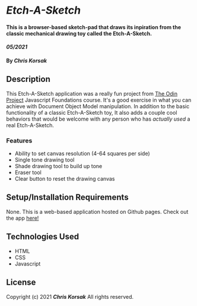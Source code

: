 # _Etch-A-Sketch_

#### This is a browser-based sketch-pad that draws its inpiration from the classic mechanical drawing toy called the Etch-A-Sketch. 
#### _05/2021_

#### By _**Chris Korsak**_

## Description

This Etch-A-Sketch application was a really fun project from [The Odin Project](https://www.theodinproject.com/paths/foundations/courses/foundations/lessons/etch-a-sketch-project) Javascript Foundations course. It's a good exercise in what you can achieve with Document Object Model manipulation. In addition to the basic functionality of a classic Etch-A-Sketch toy, It also adds a couple cool behaviors that would be welcome with any person who has _actually used_ a real Etch-A-Sketch.

### Features
* Ability to set canvas resolution (4-64 squares per side)
* Single tone drawing tool
* Shade drawing tool to build up tone
* Eraser tool
* Clear button to reset the drawing canvas

## Setup/Installation Requirements

None. This is a web-based application hosted on Github pages. Check out the app [here!](https://chriskorsak.github.io/etch-a-sketch/)

## Technologies Used

* HTML
* CSS
* Javascript

## License

Copyright (c) 2021 **_Chris Korsak_** All rights reserved.
  

